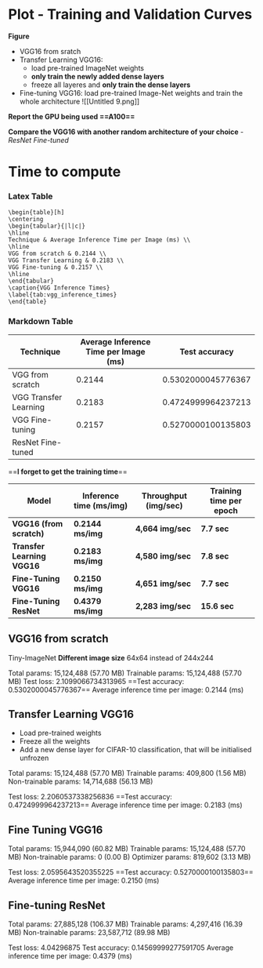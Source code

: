 
# Plot - Training and Validation Curves

**Figure**
- VGG16 from sratch
- Transfer Learning VGG16: 
	- load pre-trained ImageNet weights
	- **only train the newly added dense layers**
	- freeze all layeres and **only train the dense layers**
- Fine-tuning VGG16: load pre-trained Image-Net weights and train the whole architecture
![[Untitled 9.png]]

**Report the GPU being used ==A100==**

**Compare the VGG16 with another random architecture of your choice** - *ResNet Fine-tuned*

# Time to compute
### Latex Table

```
\begin{table}[h]
\centering
\begin{tabular}{|l|c|}
\hline
Technique & Average Inference Time per Image (ms) \\
\hline
VGG from scratch & 0.2144 \\
VGG Transfer Learning & 0.2183 \\
VGG Fine-tuning & 0.2157 \\
\hline
\end{tabular}
\caption{VGG Inference Times}
\label{tab:vgg_inference_times}
\end{table}
```
### Markdown Table

| Technique             | Average Inference Time per Image (ms) | Test accuracy      |
| --------------------- | ------------------------------------- | ------------------ |
| VGG from scratch      | 0.2144                                | 0.5302000045776367 |
| VGG Transfer Learning | 0.2183                                | 0.4724999964237213 |
| VGG Fine-tuning       | 0.2157                                | 0.5270000100135803 |
| ResNet Fine-tuned     |                                       |                    |
==**I forget to get the training time**==

| Model                       | Inference time (ms/img) | Throughput (img/sec) | Training time per epoch |
| --------------------------- | ----------------------- | -------------------- | ----------------------- |
| **VGG16 (from scratch)**    | **0.2144 ms/img**       | **4,664 img/sec**    | **7.7 sec**             |
| **Transfer Learning VGG16** | **0.2183 ms/img**       | **4,580 img/sec**    | **7.8 sec**             |
| **Fine-Tuning VGG16**       | **0.2150 ms/img**       | **4,651 img/sec**    | **7.7 sec**             |
| **Fine-Tuning ResNet**      | **0.4379 ms/img**       | **2,283 img/sec**    | **15.6 sec**            |

## VGG16 from scratch

Tiny-ImageNet
**Different image size** 64x64 instead of 244x244

 Total params: 15,124,488 (57.70 MB)
 Trainable params: 15,124,488 (57.70 MB)
Test loss: 2.1099066734313965
==Test accuracy: 0.5302000045776367==
Average inference time per image: 0.2144 (ms)


## Transfer Learning VGG16

- Load pre-trained weights
- Freeze all the weights
- Add a new dense layer for CIFAR-10 classification, that will be initialised unfrozen

Total params: 15,124,488 (57.70 MB)
Trainable params: 409,800 (1.56 MB)
Non-trainable params: 14,714,688 (56.13 MB)

Test loss: 2.2060537338256836
==Test accuracy: 0.4724999964237213==
Average inference time per image: 0.2183 (ms)


## Fine Tuning VGG16

 Total params: 15,944,090 (60.82 MB)
 Trainable params: 15,124,488 (57.70 MB)
 Non-trainable params: 0 (0.00 B)
 Optimizer params: 819,602 (3.13 MB)
 
Test loss: 2.0595643520355225
==Test accuracy: 0.5270000100135803==
Average inference time per image: 0.2150 (ms)


## Fine-tuning ResNet

Total params: 27,885,128 (106.37 MB)
Trainable params: 4,297,416 (16.39 MB)
Non-trainable params: 23,587,712 (89.98 MB)
 
Test loss: 4.04296875
Test accuracy: 0.14569999277591705
Average inference time per image: 0.4379 (ms)